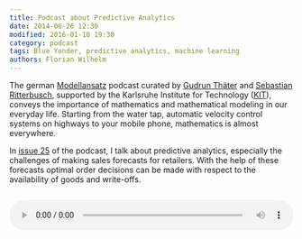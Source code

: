 ```yaml
---
title: Podcast about Predictive Analytics
date: 2014-06-26 12:30
modified: 2016-01-10 19:30
category: podcast
tags: Blue Yonder, predictive analytics, machine learning
authors: Florian Wilhelm
---
```


The german [Modellansatz][] podcast curated by [Gudrun Thäter][] and
[Sebastian Ritterbusch][], supported by the Karlsruhe Institute for Technology ([KIT][]),
conveys the importance of mathematics and mathematical modeling in our everyday life.
Starting from the water tap, automatic velocity control systems on highways
to your mobile phone, mathematics is almost everywhere.

In [issue 25][] of the podcast, I talk about predictive analytics, especially the
challenges of making sales forecasts for retailers. With the help of these forecasts
optimal order decisions can be made with respect to the availability of goods and write-offs.

<audio controls style="width:100%; margin-top:1em;margin-bottom:1.5em;">
  <source src="http://modellansatz.de/modell025-predictive-analytics-140602.ogg" type="audio/ogg">
  <source src="http://modellansatz.de/modell025-predictive-analytics-140602.mp3" type="audio/mpeg">
</audio>

[Modellansatz]: http://www.modellansatz.de/
[Gudrun Thäter]: http://www.math.kit.edu/ianm2/~thaeter/de
[KIT]: http://www.kit.edu/
[Sebastian Ritterbusch]: http://www.math.kit.edu/ianm4/~ritterbusch/de
[issue 25]: http://modellansatz.de/predictive-analytics
